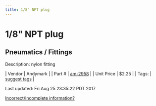 ```yaml
---
title: 1/8" NPT plug
---
```


# 1/8" NPT plug
## Pneumatics / Fittings
Description: 	nylon fitting 

| Vendor | Andymark | 
| Part # | [am-2958](http://www.andymark.com/product-p/am-2958.htm) | 
| Unit Price | $2.25 | 
| Tags: | [suggest tags](https://docs.google.com/forms/d/e/1FAIpQLSeWyY8v3RgOty-MyWmh9U0iivNYN_molChYyS-0U-o-kOAv_g/viewform) | 

Last updated: Fri Aug 25 23:35:22 PDT 2017

 [Incorrect/Incomplete information?](https://docs.google.com/forms/d/e/1FAIpQLSeWyY8v3RgOty-MyWmh9U0iivNYN_molChYyS-0U-o-kOAv_g/viewform)
